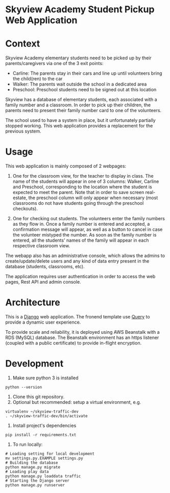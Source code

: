 # Skyview Academy Student Pickup Web Application

# Context

Skyview Academy elementary students need to be picked up by their parents/caregivers via one of the 3 exit points:
- Carline: The parents stay in their cars and line up until volunteers bring the child(ren) to the car
- Walker: The parents wait outside the school in a dedicated area
- Preschool: Preschool students need to be signed out at this location

Skyview has a database of elementary students, each associated with a family number and a classroom. In order to pick up their children, the parents need to present their family number card to one of the volunteers.

The school used to have a system in place, but it unfortunately partially stopped working. This web application provides a replacement for the previous system.


# Usage

This web application is mainly composed of 2 webpages:

1. One for the classroom view, for the teacher to display in class. The name of the students will appear in one of 3 columns: Walker, Carline and Preschool, corresponding to the location where the student is expected to meet the parent. Note that in order to save screen real-estate, the preschool column will only appear when necessary (most classrooms do not have students going through the preschool checkouts).

1. One for checking out students. The volunteers enter the family numbers as they flow in. Once a family number is entered and accepted, a confirmation message will appear, as well as a button to cancel in case the volunteer mistyped the number. As soon as the family number is entered, all the students' names of the family will appear in each respective classroom view.

The webapp also has an administrative console, which allows the admins to create/update/delete users and any kind of data entry present in the database (students, classrooms, etc).

The application requires user authentication in order to access the web pages, Rest API and admin console.


# Architecture

This is a [Django](https://www.djangoproject.com/) web application. The fronend template use [Query](https://jquery.com/) to provide a dynamic user experience.

To provide scale and reliability, it is deployed using AWS Beanstalk with a RDS (MySQL) database. The Beanstalk environment has an https listener (coupled with a public certificate) to provide in-flight encryption.

# Development

1. Make sure python 3 is installed
```
python --version
```
1. Clone this git repository.
1. Optional but recommended: setup a virtual environment, e.g.
```
virtualenv ~/skyview-traffic-dev
. ~/skyview-traffic-dev/bin/activate
```
1. Install project's dependencies
```
pip install -r requirements.txt
```
1. To run locally:
```
# Loading setting for local development
mv settings.py.EXAMPLE settings.py
# Building the database
python manage.py migrate
# Loading play data
python manage.py loaddata traffic
# Starting the Django server
python manage.py runserver
```
